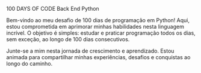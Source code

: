 100 DAYS OF CODE Back End Python 

Bem-vindo ao meu desafio de 100 dias de programação em Python! Aqui, estou comprometida em aprimorar minhas habilidades nesta linguagem incrível. O objetivo é simples: estudar e praticar programação todos os dias, sem exceção, ao longo de 100 dias consecutivos.

Junte-se a mim nesta jornada de crescimento e aprendizado. Estou animada para compartilhar minhas experiências, desafios e conquistas ao longo do caminho.
